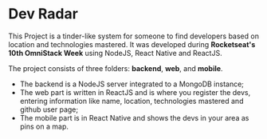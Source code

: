 # Dev Radar

This Project is a tinder-like system for someone to find developers based on location and technologies mastered. It was developed during **Rocketseat's 10th OmniStack Week** using NodeJS, React Native and ReactJS.

The project consists of three folders: **backend**, **web**, and **mobile**.

- The backend is a NodeJS server integrated to a MongoDB instance;
- The web part is written in ReactJS and is where you register the devs, entering information like name, location, technologies mastered and github user page;
- The mobile part is in React Native and shows the devs in your area as pins on a map.
